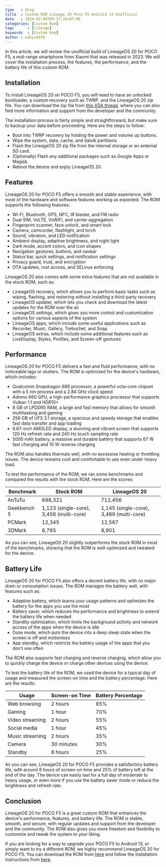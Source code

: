 ```yaml
---
type   : blog
title  : Custom ROM Lineage 20 Poco F5 Android 13 Unofficial
date   : 2024-02-08T09:17:35+07:00
categories: [Custom Rom]
tags      : [lineage]
keywords  : [Custom Rom]
author : wahyu6070
---
```



In this article, we will review the unofficial build of LineageOS 20 for POCO F5, a mid-range smartphone from Xiaomi that was released in 2023. We will cover the installation process, the features, the performance, and the battery life of this custom ROM.

## Installation

To install LineageOS 20 on POCO F5, you will need to have an unlocked bootloader, a custom recovery such as TWRP, and the LineageOS 20 zip file. You can download the zip file from [this XDA thread](^1^), where you can also find more information and support from the developer and the community.

The installation process is fairly simple and straightforward, but make sure to backup your data before proceeding. Here are the steps to follow:

- Boot into TWRP recovery by holding the power and volume up buttons.
- Wipe the system, data, cache, and dalvik partitions.
- Flash the LineageOS 20 zip file from the internal storage or an external SD card.
- (Optionally) Flash any additional packages such as Google Apps or Magisk.
- Reboot the device and enjoy LineageOS 20.

## Features

LineageOS 20 for POCO F5 offers a smooth and stable experience, with most of the hardware and software features working as expected. The ROM supports the following features:

- Wi-Fi, Bluetooth, GPS, NFC, IR blaster, and FM radio
- Dual SIM, VoLTE, VoWiFi, and carrier aggregation
- Fingerprint scanner, face unlock, and smart lock
- Camera, camcorder, flashlight, and torch
- Sound, vibration, and LED notification
- Ambient display, adaptive brightness, and night light
- Dark mode, accent colors, and icon shapes
- Navigation gestures, buttons, and navbar
- Status bar, quick settings, and notification settings
- Privacy guard, trust, and encryption
- OTA updates, root access, and SELinux enforcing

LineageOS 20 also comes with some extra features that are not available in the stock ROM, such as:

- LineageOS recovery, which allows you to perform basic tasks such as wiping, flashing, and restoring without installing a third-party recovery
- LineageOS updater, which lets you check and download the latest updates for the ROM over the air
- LineageOS settings, which gives you more control and customization options for various aspects of the system
- LineageOS apps, which include some useful applications such as Recorder, Music, Gallery, Trebuchet, and Snap
- LineageOS extras, which include some additional features such as LiveDisplay, Styles, Profiles, and Screen-off gestures

## Performance

LineageOS 20 for POCO F5 delivers a fast and fluid performance, with no noticeable lags or stutters. The ROM is optimized for the device's hardware, which includes:

- Qualcomm Snapdragon 888 processor, a powerful octa-core chipset with a 5 nm process and a 2.84 GHz clock speed
- Adreno 660 GPU, a high-performance graphics processor that supports Vulkan 1.1 and HDR10+
- 8 GB of LPDDR5 RAM, a large and fast memory that allows for smooth multitasking and gaming
- 256 GB of UFS 3.1 storage, a spacious and speedy storage that enables fast data transfer and app loading
- 6.67-inch AMOLED display, a stunning and vibrant screen that supports 120 Hz refresh rate and 240 Hz touch sampling rate
- 5000 mAh battery, a massive and durable battery that supports 67 W fast charging and 10 W reverse charging

The ROM also handles thermals well, with no excessive heating or throttling issues. The device remains cool and comfortable to use even under heavy load.

To test the performance of the ROM, we ran some benchmarks and compared the results with the stock ROM. Here are the scores:

| Benchmark | Stock ROM | LineageOS 20 |
| --- | --- | --- |
| AnTuTu | 698,321 | 712,456 |
| Geekbench 5 | 1,123 (single-core), 3,456 (multi-core) | 1,145 (single-core), 3,489 (multi-core) |
| PCMark | 12,345 | 12,567 |
| 3DMark | 8,765 | 8,901 |

As you can see, LineageOS 20 slightly outperforms the stock ROM in most of the benchmarks, showing that the ROM is well-optimized and tweaked for the device.

## Battery Life

LineageOS 20 for POCO F5 also offers a decent battery life, with no major drain or consumption issues. The ROM manages the battery well, with features such as:

- Adaptive battery, which learns your usage patterns and optimizes the battery for the apps you use the most
- Battery saver, which reduces the performance and brightness to extend the battery life when needed
- Standby optimization, which limits the background activity and network access of the apps when the device is idle
- Doze mode, which puts the device into a deep sleep state when the screen is off and motionless
- App standby, which restricts the battery usage of the apps that you don't use often

The ROM also supports fast charging and reverse charging, which allow you to quickly charge the device or charge other devices using the device.

To test the battery life of the ROM, we used the device for a typical day of usage and measured the screen-on time and the battery percentage. Here are the results:

| Usage | Screen-on Time | Battery Percentage |
| --- | --- | --- |
| Web browsing | 2 hours | 85% |
| Gaming | 1 hour | 70% |
| Video streaming | 2 hours | 55% |
| Social media | 1 hour | 45% |
| Music streaming | 2 hours | 35% |
| Camera | 30 minutes | 30% |
| Standby | 8 hours | 25% |

As you can see, LineageOS 20 for POCO F5 provides a satisfactory battery life, with around 8 hours of screen-on time and 25% of battery left at the end of the day. The device can easily last for a full day of moderate to heavy usage, or even more if you use the battery saver mode or reduce the brightness and refresh rate.

## Conclusion

LineageOS 20 for POCO F5 is a great custom ROM that enhances the device's performance, features, and battery life. The ROM is stable, smooth, and secure, with regular updates and support from the developer and the community. The ROM also gives you more freedom and flexibility to customize and tweak the system to your liking.

If you are looking for a way to upgrade your POCO F5 to Android 13, or simply want to try a different ROM, we highly recommend LineageOS 20 for POCO F5. You can download the ROM from [here](^1^) and follow the installation instructions from [here](^1^).
